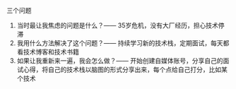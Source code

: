 三个问题

1. 当时最让我焦虑的问题是什么？—— 35岁危机，没有大厂经历，担心技术停滞
2. 我用什么方法解决了这个问题？—— 持续学习新的技术栈，定期面试，每天都看技术博客和技术书籍
3. 如果让我重新来一遍，我会怎么做？—— 开始创建自媒体账号，分享自己的面试心得，将自己的技术栈以脑图的形式分享出来，每个点给自己打分，比如某个技术